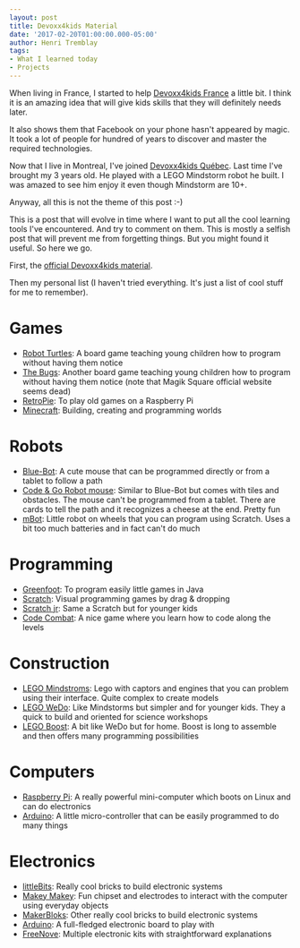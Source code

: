 ```yaml
---
layout: post
title: Devoxx4kids Material
date: '2017-02-20T01:00:00.000-05:00'
author: Henri Tremblay
tags:
- What I learned today
- Projects
---
```


When living in France, I started to help [Devoxx4kids France](http://www.devoxx4kids.org/france) a little bit. I think 
it is an amazing idea that will give kids skills that they will definitely needs later.
 
It also shows them that Facebook on your phone hasn't appeared by magic. It took a lot of people for hundred of years 
to discover and master the required technologies.

Now that I live in Montreal, I've joined [Devoxx4kids Québec](http://www.devoxx4kids.org/quebec). Last time I've brought my 
3 years old. He played with a LEGO Mindstorm robot he built. I was amazed to see him enjoy it even though Mindstorm are 10+.

Anyway, all this is not the theme of this post :-)

This is a post that will evolve in time where I want to put all the cool learning tools I've encountered. And try to comment on them. 
This is mostly a selfish post that will prevent me from forgetting things. But you might found it useful. So here we go.

First, the [official Devoxx4kids material](https://github.com/devoxx4kids/materials/tree/master/workshops).

Then my personal list (I haven't tried everything. It's just a list of cool stuff for me to remember).

# Games

* [Robot Turtles](http://www.robotturtles.com): A board game teaching young children how to program without having them notice
* [The Bugs](https://www.youtube.com/channel/UCgQKh3j5uA_i5gXrNp8SHzA): Another board game teaching young children how to program without having them notice (note that Magik Square official website seems dead)
* [RetroPie](https://retropie.org.uk): To play old games on a Raspberry Pi
* [Minecraft](https://minecraft.net/en-us): Building, creating and programming worlds

# Robots

* [Blue-Bot](https://www.bee-bot.us/bluebot.html): A cute mouse that can be programmed directly or from a tablet to follow a path
* [Code & Go Robot mouse](https://www.learningresources.com/product/learning+essentials--8482-+stem+robot+mouse+coding+activity+set.do): Similar to Blue-Bot but comes with tiles and obstacles. The mouse can't be programmed from a tablet. There are cards to tell the path and it recognizes a cheese at the end. Pretty fun
* [mBot](http://www.makeblock.cc/mbot): Little robot on wheels that you can program using Scratch. Uses a bit too much batteries and in fact can't do much

# Programming

* [Greenfoot](http://www.greenfoot.org): To program easily little games in Java
* [Scratch](https://scratch.mit.edu): Visual programming games by drag & dropping
* [Scratch jr](https://www.scratchjr.org): Same a Scratch but for younger kids
* [Code Combat](https://codecombat.com): A nice game where you learn how to code along the levels

# Construction

* [LEGO Mindstroms](https://www.lego.com/en-us/mindstorms): Lego with captors and engines that you can problem using their interface. Quite complex to create models 
* [LEGO WeDo](https://education.lego.com/en-us/products/lego-education-wedo-construction-set/9580): Like Mindstorms but simpler and for younger kids. They a quick to build and oriented for science workshops
* [LEGO Boost](https://www.lego.com/en-us/boost): A bit like WeDo but for home. Boost is long to assemble and then offers many programming possibilities  

# Computers

* [Raspberry Pi](https://www.raspberrypi.org): A really powerful mini-computer which boots on Linux and can do electronics
* [Arduino](https://www.arduino.cc/): A little micro-controller that can be easily programmed to do many things

# Electronics 

* [littleBits](http://littlebits.cc): Really cool bricks to build electronic systems
* [Makey Makey](http://www.makeymakey.com): Fun chipset and electrodes to interact with the computer using everyday objects
* [MakerBloks](https://makerbloks.com): Other really cool bricks to build electronic systems
* [Arduino](https://www.arduino.cc): A full-fledged electronic board to play with
* [FreeNove](http://www.freenove.com): Multiple electronic kits with straightforward explanations
